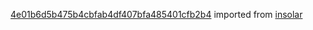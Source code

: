 [4e01b6d5b475b4cbfab4df407bfa485401cfb2b4](https://github.com/insolar/insolar/commit/4e01b6d5b475b4cbfab4df407bfa485401cfb2b4) imported from [insolar](https://github.com/insolar/insolar)
